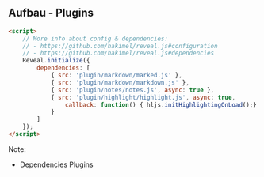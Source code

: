 ## <i class="fa fa-cubes" aria-hidden="true"></i> Aufbau - Plugins

```html
<script>
	// More info about config & dependencies:
	// - https://github.com/hakimel/reveal.js#configuration
	// - https://github.com/hakimel/reveal.js#dependencies
	Reveal.initialize({
		dependencies: [
			{ src: 'plugin/markdown/marked.js' },
			{ src: 'plugin/markdown/markdown.js' },
			{ src: 'plugin/notes/notes.js', async: true },
			{ src: 'plugin/highlight/highlight.js', async: true,
				callback: function() { hljs.initHighlightingOnLoad();}
			}
		]
	});
</script>
```
Note:
-  Dependencies Plugins
